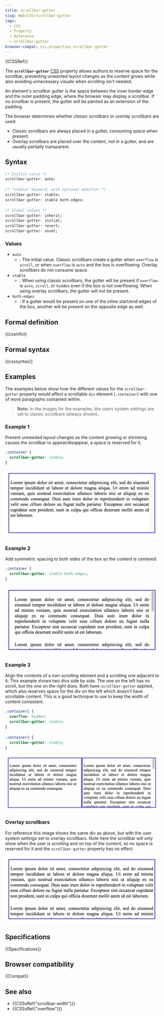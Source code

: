 ```yaml
---
title: scrollbar-gutter
slug: Web/CSS/scrollbar-gutter
tags:
  - CSS
  - Property
  - Reference
  - scrollbar-gutter
browser-compat: css.properties.scrollbar-gutter
---
```


{{CSSRef}}

The **`scrollbar-gutter`** [CSS](/en-US/docs/Web/CSS) property allows authors to reserve space for the scrollbar, preventing unwanted layout changes as the content grows while also avoiding unnecessary visuals when scrolling isn't needed.

An element's _scrollbar gutter_ is the space between the inner border edge and the outer padding edge, where the browser may display a scrollbar. If no scrollbar is present, the gutter will be painted as an extension of the padding.

The browser determines whether _classic_ scrollbars or _overlay_ scrollbars are used:

- Classic scrollbars are always placed in a gutter, consuming space when present.
- Overlay scrollbars are placed over the content, not in a gutter, and are usually partially transparent.

## Syntax

```css
/* Initial value */
scrollbar-gutter: auto;

/* "stable" keyword, with optional modifier */
scrollbar-gutter: stable;
scrollbar-gutter: stable both-edges;

/* Global values */
scrollbar-gutter: inherit;
scrollbar-gutter: initial;
scrollbar-gutter: revert;
scrollbar-gutter: unset;
```

### Values

- `auto`
  - : The initial value. Classic scrollbars create a gutter when `overflow` is `scroll`, or when `overflow` is `auto` and the box is overflowing. Overlay scrollbars do not consume space.
- `stable`
  - : When using classic scrollbars, the gutter will be present if `overflow` is `auto`, `scroll`, or `hidden` even if the box is not overflowing. When using overlay scrollbars, the gutter will not be present.
- `both-edges`
  - : If a gutter would be present on one of the inline start/end edges of the box, another will be present on the opposite edge as well.

## Formal definition

{{cssinfo}}

## Formal syntax

{{csssyntax}}

## Examples

The examples below show how the different values for the `scrollbar-gutter` property would affect a scrollable `div` element (`.container`) with one of more paragraphs contained within.

> **Note:** In the images for the examples, the users system settings are set to classic scrollbars (always shown).

### Example 1

Prevent unneeded layout changes as the content growing or shrinking causes the scrollbar to appear/disappear, a space is reserved for it.

```css
.container {
  scrollbar-gutter: stable;
}
```

![A containing div element with a paragraph of text inside and a space to the right where the scrollbar is](stableNoScroll.png)

### Example 2

Add symmetric spacing to both sides of the box so the content is centered:

```css
.container {
  scrollbar-gutter: stable both-edges;
}
```

![A containing div element with a paragraph of text inside, a space to the right where the scrollbar is and a matching empty space to the left](stableBothEdges.png)

### Example 3

Align the contents of a non-scrolling element and a scrolling one adjacent to it:
This example shows two divs side by side. The one on the left has no scroll, but the one on the right does. Both have `scrollbar-gutter` applied, which also reserves space for the div on the left which doesn't have scrollable content. This is a good technique to use to keep the width of content consistent.

```css
.container1 {
  overflow: hidden;
  scrollbar-gutter: stable;
}

.container2 {
  scrollbar-gutter: stable;
}
```

![](sideByside.png)

### Overlay scrollbars

For reference this image shows the same div as above, but with the user system settings set to overlay scrollbars. Note here the scrollbar will only show when the user is scrolling and on top of the content, so no space is reserved for it and the `scrollbar-gutter` property has no effect.

![](forRefNoScroll.png)

## Specifications

{{Specifications}}

## Browser compatibility

{{Compat}}

## See also

- {{CSSxRef("scrollbar-width")}}
- {{CSSxRef("overflow")}}
